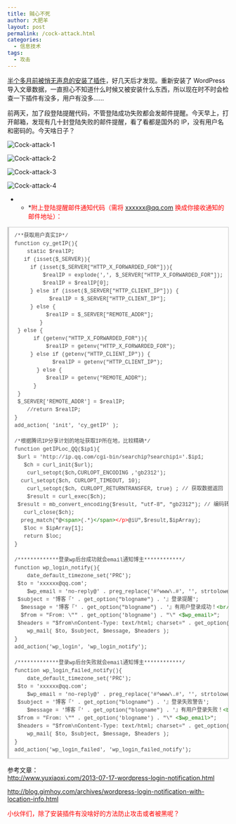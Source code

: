 ```yaml
---
title: 贼心不死
author: 大肥羊
layout: post
permalink: /cock-attack.html
categories:
  - 信息技术
tags:
  - 攻击
---
```

<a href="https://cyhour.com/be-hacked.html" target="_blank">半个多月前被悄无声息的安装了插件</a>，好几天后才发现。重新安装了 WordPress 导入文章数据，一直担心不知道什么时候又被安装什么东西，所以现在时不时会检查一下插件有没多，用户有没多……

前两天，加了段登陆提醒代码，不管登陆成功失败都会发邮件提醒。今天早上，打开邮箱，发现有几十封登陆失败的邮件提醒，看了看都是国外的 IP，没有用户名和密码的。今天啥日子？

![Cock-attack-1][1]

![Cock-attack-2][2]

![Cock-attack-3][3]

![Cock-attack-4][4]

* * *<span style = "color:red;">附上登陆提醒邮件通知代码（需将 xxxxxx@qq.com 换成你接收通知的邮件地址）：</span></p> 

<pre style="margin:15px 0;font:100 12px/18px monaco, andale mono, courier new;padding:10px 12px;border:#ccc 1px solid;border-left-width:4px;background-color:#fefefe;box-shadow:0 0 4px #eee;word-break:break-all;word-wrap:break-word;color:#444">/**获取用户真实IP*/<br />function cy_getIP(){<br />	static $realIP;<br />	if (isset($_SERVER)){<br />		if (isset($_SERVER["HTTP_X_FORWARDED_FOR"])){<br />			$realIP = explode(',', $_SERVER["HTTP_X_FORWARDED_FOR"]);<br />			$realIP = $realIP[0];<br />		} else if (isset($_SERVER["HTTP_CLIENT_IP"])) {<br />			$realIP = $_SERVER["HTTP_CLIENT_IP"];<br />		} else {<br />			$realIP = $_SERVER["REMOTE_ADDR"];<br />		}<br />	} else {<br />		if (getenv("HTTP_X_FORWARDED_FOR")){<br />			$realIP = getenv("HTTP_X_FORWARDED_FOR");<br />		} else if (getenv("HTTP_CLIENT_IP")) {<br />			$realIP = getenv("HTTP_CLIENT_IP");<br />		} else {<br />			$realIP = getenv("REMOTE_ADDR");<br />		}<br />	}<br />	$_SERVER['REMOTE_ADDR'] = $realIP;<br />	//return $realIP;<br />}<br />add_action( 'init', 'cy_getIP' );<br /><br />/*根据腾讯IP分享计划的地址获取IP所在地，比较精确*/<br />function getIPLoc_QQ($ip1){<br />	$url = 'http://ip.qq.com/cgi-bin/searchip?searchip1='.$ip1;<br />	$ch = curl_init($url);<br />	curl_setopt($ch,CURLOPT_ENCODING ,'gb2312');<br />	curl_setopt($ch, CURLOPT_TIMEOUT, 10);<br />	curl_setopt($ch, CURLOPT_RETURNTRANSFER, true) ; // 获取数据返回<br />	$result = curl_exec($ch);<br />	$result = mb_convert_encoding($result, "utf-8", "gb2312"); // 编码转换，否则乱码<br />	curl_close($ch);<br />	preg_match("@<span style="color:#170">&lt;span</span><span style="color:#170">&gt;</span>(.*)<span style="color:#170">&lt;/span</span><span style="color:#170">&gt;</span><span style="color:#f00">&lt;/p</span><span style="color:#f00">&gt;</span>@iU",$result,$ipArray);<br />	$loc = $ipArray[1];<br />	return $loc;<br />}<br /><br />/*************登录wp后台成功就会email通知博主************/<br />function wp_login_notify(){<br />	date_default_timezone_set('PRC');<br />	$to = 'xxxxxx@qq.com';<br />	$wp_email = 'no-reply@' . preg_replace('#^www\.#', '', strtolower($_SERVER['SERVER_NAME'])); <br />	$subject = '博客『' . get_option("blogname") . '』登录提醒';<br />	$message = '博客『' . get_option("blogname") . '』有用户登录成功！<span style="color:#170">&lt;br</span><span style="color:#170">/&gt;</span>' . '登录信息如下：<span style="color:#170">&lt;br</span><span style="color:#170">/&gt;</span>' . '登录帐号：' . $_POST['log'] . '<span style="color:#170">&lt;br</span><span style="color:#170">/&gt;</span>' .'登录时间：' . date("Y-m-d H:i:s") . '<span style="color:#170">&lt;br</span><span style="color:#170">/&gt;</span>' .'登录IP：'. $_SERVER['REMOTE_ADDR'] .'【'. getIPLoc_QQ($_SERVER['REMOTE_ADDR']).'】';<br />	$from = "From: \"" . get_option('blogname') . "\" <span style="color:#170">&lt;$wp_email</span><span style="color:#170">&gt;</span>";<br />	$headers = "$from\nContent-Type: text/html; charset=" . get_option('blog_charset') . "\n";<br />	wp_mail( $to, $subject, $message, $headers );<br />}<br />add_action('wp_login', 'wp_login_notify');<br /><br />/*************登录wp后台失败就会email通知博主************/<br />function wp_login_failed_notify(){<br />	date_default_timezone_set('PRC');<br />	$to = 'xxxxxx@qq.com';<br />	$wp_email = 'no-reply@' . preg_replace('#^www\.#', '', strtolower($_SERVER['SERVER_NAME'])); <br />	$subject = '博客『' . get_option("blogname") . '』登录失败警告';<br />	$message = '博客『' . get_option("blogname") . '』有用户登录失败！<span style="color:#170">&lt;br</span><span style="color:#170">/&gt;</span>' . '登录信息如下：<span style="color:#170">&lt;br</span><span style="color:#170">/&gt;</span>' . '登录帐号：' . $_POST['log'] . '<span style="color:#170">&lt;br</span><span style="color:#170">/&gt;</span>' .'登录密码：' . $_POST['pwd'] . '<span style="color:#170">&lt;br</span><span style="color:#170">/&gt;</span>' .'登录时间：' . date("Y-m-d H:i:s") . '<span style="color:#170">&lt;br</span><span style="color:#170">/&gt;</span>' .'登录IP：'. $_SERVER['REMOTE_ADDR'] .'【'. getIPLoc_QQ($_SERVER['REMOTE_ADDR']).'】';<br />	$from = "From: \"" . get_option('blogname') . "\" <span style="color:#170">&lt;$wp_email</span><span style="color:#170">&gt;</span>";<br />	$headers = "$from\nContent-Type: text/html; charset=" . get_option('blog_charset') . "\n";<br />	wp_mail( $to, $subject, $message, $headers );<br />}<br />add_action('wp_login_failed', 'wp_login_failed_notify');</pre>

参考文章：  
http://www.yuxiaoxi.com/2013-07-17-wordpress-login-notification.html

http://blog.gimhoy.com/archives/wordpress-login-notification-with-location-info.html

<span style = "color:red;">小伙伴们，除了安装插件有没啥好的方法防止攻击或者被黑呢？</span>

 [1]: https://cyhour.com/wp-content/uploads/2014/12/Cock-attack-1.png
 [2]: https://cyhour.com/wp-content/uploads/2014/12/Cock-attack-2.png
 [3]: https://cyhour.com/wp-content/uploads/2014/12/Cock-attack-3.png
 [4]: https://cyhour.com/wp-content/uploads/2014/12/Cock-attack-4.png